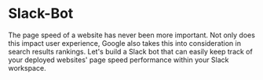# Slack-Bot
The page speed of a website has never been more important. Not only does this impact user experience, Google also takes this into consideration in search results rankings. Let's build a Slack bot that can easily keep track of your deployed websites' page speed performance within your Slack workspace.
